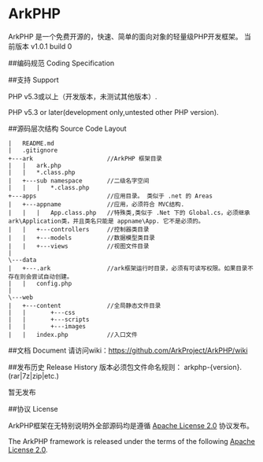 ﻿ArkPHP
=======
ArkPHP 是一个免费开源的，快速、简单的面向对象的轻量级PHP开发框架。
当前版本 v1.0.1 build 0

##编码规范 Coding Specification

##支持 Support

PHP v5.3或以上（开发版本，未测试其他版本）.

PHP v5.3 or later(development only,untested other PHP version).

##源码层次结构 Source Code Layout
	
	|	README.md
	|	.gitignore
	+---ark						//ArkPHP 框架目录
	|	|	ark.php
	|	|	*.class.php
	|	+---sub namespace		//二级名字空间
	|	|	|	*.class.php
	+---apps					//应用目录。 类似于 .net 的 Areas
	|	+---appname				//应用，必须符合 MVC结构.
	|	|	|	App.class.php	//特殊类,类似于 .Net 下的 Global.cs，必须继承 ark\Application类，并且类名只能是 appname\App. 它不是必须的。
	|	|	+---controllers		//控制器类目录
	|	|	+---models			//数据模型类目录
	|	|	+---views			//视图文件目录
	|
	\---data
	|	+---.ark				//ark框架运行时目录，必须有可读写权限。如果目录不存在则会尝试自动创建。
	|	|	config.php
	|		
	\---web
	|	+---content				//全局静态文件目录
	|	|		+---css
	|	|		+---scripts
	|	|		+---images
	|	|	index.php			//入口文件

##文档 Document
	请访问wiki：https://github.com/ArkProject/ArkPHP/wiki

##发布历史 Release History
版本必须包文件命名规则：
arkphp-{version}.(rar|7z|zip|etc.)

暂无发布

##协议 License

ArkPHP框架在无特别说明外全部源码均是遵循 [Apache License 2.0](http://www.apache.org/licenses/LICENSE-2.0.html) 协议发布。

The ArkPHP framework is released under the terms of the following [Apache License 2.0](http://www.apache.org/licenses/LICENSE-2.0.html).
  
  
